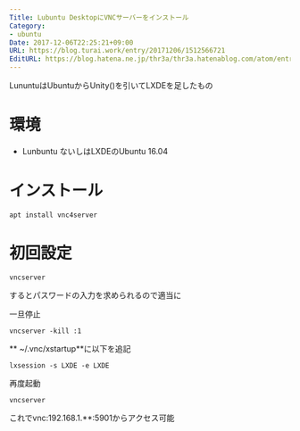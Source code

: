 ```yaml
---
Title: Lubuntu DesktopにVNCサーバーをインストール
Category:
- ubuntu
Date: 2017-12-06T22:25:21+09:00
URL: https://blog.turai.work/entry/20171206/1512566721
EditURL: https://blog.hatena.ne.jp/thr3a/thr3a.hatenablog.com/atom/entry/8599973812324288576
---
```


LununtuはUbuntuからUnity()を引いてLXDEを足したもの

# 環境

- Lunbuntu ないしはLXDEのUbuntu 16.04

# インストール

```
apt install vnc4server
```

# 初回設定

```
vncserver
```

するとパスワードの入力を求められるので適当に

一旦停止

```
vncserver -kill :1
```

** ~/.vnc/xstartup**に以下を追記

```
lxsession -s LXDE -e LXDE
```

再度起動

```
vncserver
```

これでvnc:192.168.1.**:5901からアクセス可能

